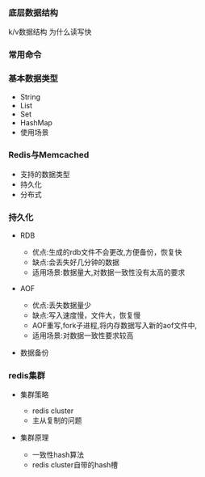 ### 底层数据结构
k/v数据结构
为什么读写快


### 常用命令



### 基本数据类型
- String
- List
- Set
- HashMap
- 使用场景

### Redis与Memcached
- 支持的数据类型
- 持久化
- 分布式


### 持久化
- RDB
    - 优点:生成的rdb文件不会更改,方便备份，恢复快
    - 缺点:会丢失好几分钟的数据
    - 适用场景:数据量大,对数据一致性没有太高的要求
- AOF
    - 优点:丢失数据量少
    - 缺点:写入速度慢，文件大，恢复慢
    - AOF重写,fork子进程,将内存数据写入新的aof文件中,
    - 适用场景:对数据一致性要求较高
    
- 数据备份

### redis集群
- 集群策略
    - redis cluster
    - 主从复制的问题

- 集群原理
    - 一致性hash算法
    - redis cluster自带的hash槽